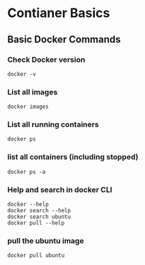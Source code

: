 # Contianer Basics
## Basic Docker Commands
### Check Docker version
```
docker -v
```
### List all images
```
docker images
```
### List all running containers
```
docker ps
```
### list all containers (including stopped)
```
docker ps -a
```
### Help and search in docker CLI
```
docker --help
docker search --help
docker search ubuntu
docker pull --help
```
### pull the ubuntu image
```
docker pull ubuntu
```